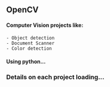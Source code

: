 ## OpenCV

#### Computer Vision projects like:
    - Object detection
    - Document Scanner
    - Color detection
#### Using python...

### Details on each project loading...